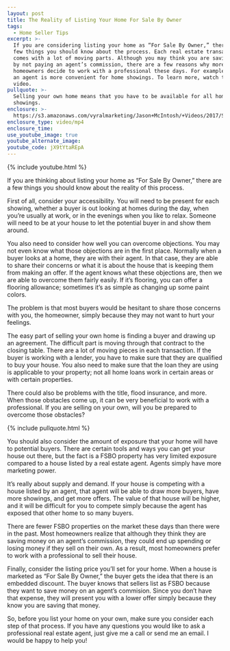 ```yaml
---
layout: post
title: The Reality of Listing Your Home For Sale By Owner
tags:
  - Home Seller Tips
excerpt: >-
  If you are considering listing your home as “For Sale By Owner,” there are a
  few things you should know about the process. Each real estate transaction
  comes with a lot of moving parts. Although you may think you are saving money
  by not paying an agent’s commission, there are a few reasons why more
  homeowners decide to work with a professional these days. For example, having
  an agent is more convenient for home showings. To learn more, watch this short
  video.
pullquote: >-
  Selling your own home means that you have to be available for all home
  showings.
enclosure: >-
  https://s3.amazonaws.com/vyralmarketing/Jason+McIntosh/+Videos/2017/Savannah+Real+Estate+Agent-+For+Sale+By+Owner%252C+What+You+Need+To+Know.mp4
enclosure_type: video/mp4
enclosure_time:
use_youtube_image: true
youtube_alternate_image:
youtube_code: jX9tYtaREpA
---
```



{% include youtube.html %}

If you are thinking about listing your home as “For Sale By Owner,” there are a few things you should know about the reality of this process.

First of all, consider your accessibility. You will need to be present for each showing, whether a buyer is out looking at homes during the day, when you’re usually at work, or in the evenings when you like to relax. Someone will need to be at your house to let the potential buyer in and show them around.

You also need to consider how well you can overcome objections. You may not even know what those objections are in the first place. Normally when a buyer looks at a home, they are with their agent. In that case, they are able to share their concerns or what it is about the house that is keeping them from making an offer. If the agent knows what these objections are, then we are able to overcome them fairly easily. If it’s flooring, you can offer a flooring allowance; sometimes it’s as simple as changing up some paint colors.

The problem is that most buyers would be hesitant to share those concerns with you, the homeowner, simply because they may not want to hurt your feelings.

The easy part of selling your own home is finding a buyer and drawing up an agreement. The difficult part is moving through that contract to the closing table. There are a lot of moving pieces in each transaction. If the buyer is working with a lender, you have to make sure that they are qualified to buy your house. You also need to make sure that the loan they are using is applicable to your property; not all home loans work in certain areas or with certain properties.

There could also be problems with the title, flood insurance, and more. When those obstacles come up, it can be very beneficial to work with a professional. If you are selling on your own, will you be prepared to overcome those obstacles?

{% include pullquote.html %}

You should also consider the amount of exposure that your home will have to potential buyers. There are certain tools and ways you can get your house out there, but the fact is a FSBO property has very limited exposure compared to a house listed by a real estate agent. Agents simply have more marketing power.

It’s really about supply and demand. If your house is competing with a house listed by an agent, that agent will be able to draw more buyers, have more showings, and get more offers. The value of that house will be higher, and it will be difficult for you to compete simply because the agent has exposed that other home to so many buyers.

There are fewer FSBO properties on the market these days than there were in the past. Most homeowners realize that although they think they are saving money on an agent’s commission, they could end up spending or losing money if they sell on their own. As a result, most homeowners prefer to work with a professional to sell their house.

Finally, consider the listing price you’ll set for your home. When a house is marketed as “For Sale By Owner,” the buyer gets the idea that there is an embedded discount. The buyer knows that sellers list as FSBO because they want to save money on an agent’s commision. Since you don’t have that expense, they will present you with a lower offer simply because they know you are saving that money.

So, before you list your home on your own, make sure you consider each step of that process. If you have any questions you would like to ask a professional real estate agent, just give me a call or send me an email. I would be happy to help you!